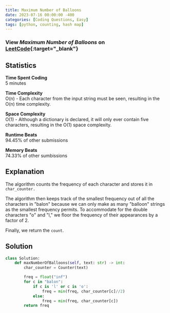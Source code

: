 ```yaml
---
title: Maximum Number of Balloons
date: 2023-07-16 00:00:00 -400
categories: [Coding Questions, Easy]
tags: [python, counting, hash map]
---
```


### View *Maximum Number of Balloons* on [LeetCode](https://leetcode.com/problems/maximum-number-of-balloons/description/){:target="_blank"}  

## Statistics  

**Time Spent Coding**  
5 minutes

**Time Complexity**  
O(n) - Each character from the input string must be seen, resulting in the O(n) time complexity.

**Space Complexity**  
O(1) - Although a dictionary is declared, it will only ever contain five characters, resulting in the O(1) space complexity.

**Runtime Beats**  
94.45% of other submissions  

**Memory Beats**  
74.33% of other sumbissions  

## Explanation  
The algorithm counts the frequency of each character and stores it in `char_counter.`    

The algorithm then keeps track of the smallest frequency out of all the characters in "balon" because we can only make as many "balloon" strings as the smallest frequency permits. To accommodate for the double characters "o" and "l," we floor the frequency of their appearances by a factor of 2.  

Finally, we return the `count`.

## Solution  

```python
class Solution:
    def maxNumberOfBalloons(self, text: str) -> int:
        char_counter = Counter(text)

        freq = float("inf")
        for c in "balon":
            if c is 'l' or c is 'o':
                freq = min(freq, char_counter[c]//2)
            else:
                freq = min(freq, char_counter[c])
        return freq
```